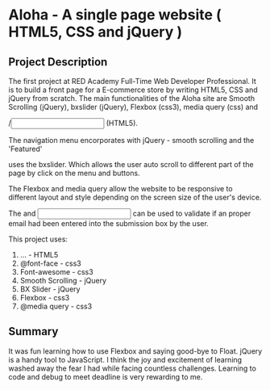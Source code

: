 # Aloha - A single page website ( HTML5, CSS and jQuery )

## Project Description

The first project at RED Academy Full-Time Web Developer Professional. It is to build a front page for a E-commerce store by writing HTML5, CSS and jQuery from scratch. The main functionalities of the Aloha site are Smooth Scrolling (jQuery), bxslider (jQuery), Flexbox (css3), media query (css) and <form>/<input> (HTML5). 

The navigation menu encorporates with jQuery - smooth scrolling and the 'Featured' <section> uses the bxslider. Which allows the user auto scroll to different part of the page by click on the menu and buttons.

The Flexbox and media query allow the website to be responsive to different layout and style depending on the screen size of the user's device. 

The <form> and <input> can be used to validate if an proper email had been entered into the submission box by the user.

This project uses:

1. <form>... 		- HTML5
2. @font-face 		- css3
3. Font-awesome 	- css3
4. Smooth Scrolling - jQuery
5. BX Slider		- jQuery
6. Flexbox 			- css3
7. @media query 	- css3

## Summary 

It was fun learning how to use Flexbox and saying good-bye to Float. jQuery is a handy tool to JavaScript. I think the joy and excitement of learning washed away the fear I had while facing countless challenges. Learning to code and debug to meet deadline is very rewarding to me. 
